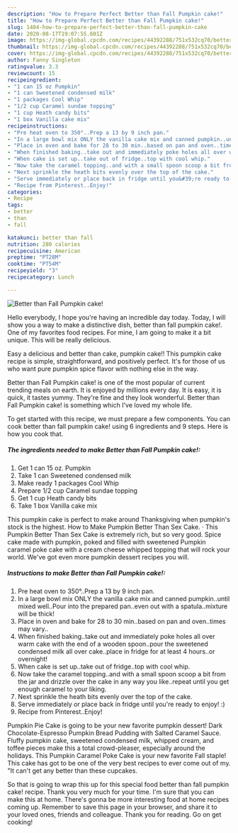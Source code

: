 ```yaml
---
description: "How to Prepare Perfect Better than Fall Pumpkin cake!"
title: "How to Prepare Perfect Better than Fall Pumpkin cake!"
slug: 1404-how-to-prepare-perfect-better-than-fall-pumpkin-cake
date: 2020-08-17T19:07:55.601Z
image: https://img-global.cpcdn.com/recipes/44392288/751x532cq70/better-than-fall-pumpkin-cake-recipe-main-photo.jpg
thumbnail: https://img-global.cpcdn.com/recipes/44392288/751x532cq70/better-than-fall-pumpkin-cake-recipe-main-photo.jpg
cover: https://img-global.cpcdn.com/recipes/44392288/751x532cq70/better-than-fall-pumpkin-cake-recipe-main-photo.jpg
author: Fanny Singleton
ratingvalue: 3.3
reviewcount: 15
recipeingredient:
- "1 can 15 oz Pumpkin"
- "1 can Sweetened condensed milk"
- "1 packages Cool Whip"
- "1/2 cup Caramel sundae topping"
- "1 cup Heath candy bits"
- "1 box Vanilla cake mix"
recipeinstructions:
- "Pre heat oven to 350°..Prep a 13 by 9 inch pan."
- "In a large bowl mix ONLY the vanilla cake mix and canned pumpkin..until mixed well..Pour into the prepared pan..even out with a spatula..mixture will be thick!"
- "Place in oven and bake for 28 to 30 min..based on pan and oven..times may vary.."
- "When finished baking..take out and immediately poke holes all over warm cake with the end of a wooden spoon..pour the sweetened condensed milk all over cake..place in fridge for at least 4 hours..or overnight!"
- "When cake is set up..take out of fridge..top with cool whip."
- "Now take the caramel topping..and with a small spoon scoop a bit from the jar and drizzle over the cake in any way you like..repeat until you get enough caramel to your liking."
- "Next sprinkle the heath bits evenly over the top of the cake."
- "Serve immediately or place back in fridge until you&#39;re ready to enjoy! :)"
- "Recipe from Pinterest..Enjoy!"
categories:
- Recipe
tags:
- better
- than
- fall

katakunci: better than fall 
nutrition: 280 calories
recipecuisine: American
preptime: "PT28M"
cooktime: "PT54M"
recipeyield: "3"
recipecategory: Lunch

---
```



![Better than Fall Pumpkin cake!](https://img-global.cpcdn.com/recipes/44392288/751x532cq70/better-than-fall-pumpkin-cake-recipe-main-photo.jpg)

Hello everybody, I hope you're having an incredible day today. Today, I will show you a way to make a distinctive dish, better than fall pumpkin cake!. One of my favorites food recipes. For mine, I am going to make it a bit unique. This will be really delicious.

Easy a delicious and better than cake, pumpkin cake!! This pumpkin cake recipe is simple, straightforward, and positively perfect. It&#39;s for those of us who want pure pumpkin spice flavor with nothing else in the way.

Better than Fall Pumpkin cake! is one of the most popular of current trending meals on earth. It is enjoyed by millions every day. It is easy, it is quick, it tastes yummy. They're fine and they look wonderful. Better than Fall Pumpkin cake! is something which I've loved my whole life.


To get started with this recipe, we must prepare a few components. You can cook better than fall pumpkin cake! using 6 ingredients and 9 steps. Here is how you cook that.

<!--inarticleads1-->

##### The ingredients needed to make Better than Fall Pumpkin cake!:

1. Get 1 can 15 oz. Pumpkin
1. Take 1 can Sweetened condensed milk
1. Make ready 1 packages Cool Whip
1. Prepare 1/2 cup Caramel sundae topping
1. Get 1 cup Heath candy bits
1. Take 1 box Vanilla cake mix


This pumpkin cake is perfect to make around Thanksgiving when pumpkin&#39;s stock is the highest. How to Make Pumpkin Better Than Sex Cake. · This Pumpkin Better Than Sex Cake is extremely rich, but so very good. Spice cake made with pumpkin, poked and filled with sweetened Pumpkin caramel poke cake with a cream cheese whipped topping that will rock your world. We&#39;ve got even more pumpkin dessert recipes you will. 

<!--inarticleads2-->

##### Instructions to make Better than Fall Pumpkin cake!:

1. Pre heat oven to 350°..Prep a 13 by 9 inch pan.
1. In a large bowl mix ONLY the vanilla cake mix and canned pumpkin..until mixed well..Pour into the prepared pan..even out with a spatula..mixture will be thick!
1. Place in oven and bake for 28 to 30 min..based on pan and oven..times may vary..
1. When finished baking..take out and immediately poke holes all over warm cake with the end of a wooden spoon..pour the sweetened condensed milk all over cake..place in fridge for at least 4 hours..or overnight!
1. When cake is set up..take out of fridge..top with cool whip.
1. Now take the caramel topping..and with a small spoon scoop a bit from the jar and drizzle over the cake in any way you like..repeat until you get enough caramel to your liking.
1. Next sprinkle the heath bits evenly over the top of the cake.
1. Serve immediately or place back in fridge until you&#39;re ready to enjoy! :)
1. Recipe from Pinterest..Enjoy!


Pumpkin Pie Cake is going to be your new favorite pumpkin dessert! Dark Chocolate-Espresso Pumpkin Bread Pudding with Salted Caramel Sauce. Fluffy pumpkin cake, sweetened condensed milk, whipped cream, and toffee pieces make this a total crowd-pleaser, especially around the holidays. This Pumpkin Caramel Poke Cake is your new favorite Fall staple! This cake has got to be one of the very best recipes to ever come out of my. &#34;It can&#39;t get any better than these cupcakes. 

So that is going to wrap this up for this special food better than fall pumpkin cake! recipe. Thank you very much for your time. I'm sure that you can make this at home. There's gonna be more interesting food at home recipes coming up. Remember to save this page in your browser, and share it to your loved ones, friends and colleague. Thank you for reading. Go on get cooking!
